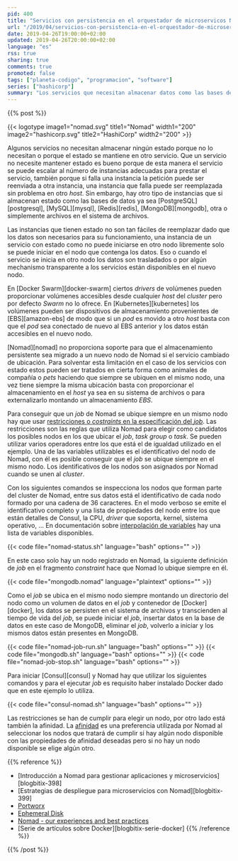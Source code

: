 ```yaml
---
pid: 400
title: "Servicios con persistencia en el orquestador de microservicos Nomad"
url: "/2019/04/servicios-con-persistencia-en-el-orquestador-de-microservicos-nomad/"
date: 2019-04-26T19:00:00+02:00
updated: 2019-04-26T20:00:00+02:00
language: "es"
rss: true
sharing: true
comments: true
promoted: false
tags: ["planeta-codigo", "programacion", "software"]
series: ["hashicorp"]
summary: "Los servicios que necesitan almacenar datos como las bases de datos o un sistema de archivos tienen más restricciones que los servicios sin estado por la necesidad de tener acceso a esos datos. Esto hace que los contenedores puedan no tener tantan libertad para iniciarse en cualquier nodo. En Nomad una estategia es imponer ciertas restricciones a los servicios que almacenen estado para que solo se puedan iniciar en el nodo que donde estén almacenados."
---
```


{{% post %}}

{{< logotype image1="nomad.svg" title1="Nomad" width1="200" image2="hashicorp.svg" title2="HashiCorp" width2="200" >}}

Algunos servicios no necesitan almacenar ningún estado porque no lo necesitan o porque el estado se mantiene en otro servicio. Que un servicio no necesite mantener estado es bueno porque de esta manera el servicio se puede escalar al número de instancias adecuadas para prestar el servicio, también porque si falla una instancia la petición puede ser reenviada a otra instancia, una instancia que falla puede ser reemplazada sin problema en otro _host_. Sin embargo, hay otro tipo de instancias que si almacenan estado como las bases de datos ya sea [PostgreSQL][postgresql], [MySQL][mysql], [Redis][redis], [MongoDB][mongodb], otra o simplemente archivos en el sistema de archivos.

Las instancias que tienen estado no son tan fáciles de reemplazar dado que los datos son necesarios para su funcionamiento, una instancia de un servicio con estado como no puede iniciarse en otro nodo libremente solo se puede iniciar en el nodo que contenga los datos. Eso o cuando el servicio se inicia en otro nodo los datos son trasladados o por algún mechanismo transparente a los servicios están disponibles en el nuevo nodo.

En [Docker Swarm][docker-swarm] ciertos _drivers_ de volúmenes pueden proporcionar volúmenes accesibles desde cualquier _host_ del _cluster_ pero por defecto _Swarm_ no lo ofrece. En [Kubernetes][kubernetes] los volúmenes pueden ser dispositivos de almacenamiento provenientes de [EBS][amazon-ebs] de modo que si un _pod_ es movido a otro _host_ basta con que el _pod_ sea conectado de nuevo al EBS anterior y los datos están accesibles en el nuevo nodo.

[Nomad][nomad] no proporciona soporte para que el almacenamiento persistente sea migrado a un nuevo nodo de Nomad si el servicio cambiado de ubicación. Para solventar esta limitación en el caso de los servicios con estado estos pueden ser tratados en cierta forma como animales de compañía o _pets_ haciendo que siempre se ubiquen en el mismo nodo, una vez tiene siempre la misma ubicación basta con proporcionar el almacenamiento en el _host_ ya sea en su sistema de archivos o para externalizarlo montando un almacenamiento _EBS_.

Para conseguir que un _job_ de Nomad se ubique siempre en un mismo nodo hay que usar [restricciones o _costraints_ en la especificación del _job_](https://www.nomadproject.io/docs/job-specification/constraint.html). Las restricciones son las reglas que utiliza Nomad para elegir como candidatos los posibles nodos en los que ubicar el _job_, _task group_ o _task_. Se pueden utilizar varios operadores entre los que está el de igualdad utilizado en el ejemplo. Una de las variables utilizables es el identificativo del nodo de Nomad, con él es posible conseguir que el _job_ se ubique siempre en el mismo nodo. Los identificativos de los nodos son asignados por Nomad cuando se unen al _cluster_.

Con los siguientes comandos se inspecciona los nodos que forman parte del cluster de Nomad, entre sus datos está el identificativo de cada nodo formado por una cadena de 36 caracteres. En el modo verboso se emite el identificativo completo y una lista de propiedades del nodo entre los que están detalles de Consul, la CPU, _driver_ que soporta, kernel, sistema operativo, ... En documentación sobre [interpolación de variables](https://www.nomadproject.io/docs/runtime/interpolation.html) hay una lista de variables disponibles.

{{< code file="nomad-status.sh" language="bash" options="" >}}

En este caso solo hay un nodo registrado en Nomad, la siguiente definición de _job_ en el fragmento _constraint_ hace que Nomad lo ubique siempre en él.

{{< code file="mongodb.nomad" language="plaintext" options="" >}}

Como el _job_ se ubica en el mismo nodo siempre montando un directorio del nodo como un volumen de datos en el _job_ y contenedor de [Docker][docker], los datos se persisten en el sistema de archivos y transcienden al tiempo de vida del _job_, se puede iniciar el _job_, insertar datos en la base de datos en este caso de MongoDB, eliminar el _job_, volverlo a iniciar y los mismos datos están presentes en MongoDB.

{{< code file="nomad-job-run.sh" language="bash" options="" >}}
{{< code file="mongodb.sh" language="bash" options="" >}}
{{< code file="nomad-job-stop.sh" language="bash" options="" >}}

Para iniciar [Consul][consul] y Nomad hay que utilizar los siguientes comandos y para el ejecutar _job_ es requisito haber instalado Docker dado que en este ejemplo lo utiliza.

{{< code file="consul-nomad.sh" language="bash" options="" >}}

Las restricciones se han de cumplir para elegir un nodo, por otro lado está también la afinidad. La [afinidad](https://www.nomadproject.io/docs/job-specification/affinity.html) es una preferencia utilizada por Nomad al seleccionar los nodos que tratará de cumplir si hay algún nodo disponible con las propiedades de afinidad deseadas pero si no hay un nodo disponible se elige algún otro.

{{% reference %}}

* [Introducción a Nomad para gestionar aplicaciones y microservicios][blogbitix-398]
* [Estrategias de despliegue para microservicios con Nomad][blogbitix-399]
* [Portworx](https://www.nomadproject.io/guides/stateful-workloads/portworx.html)
* [Ephemeral Disk](https://www.nomadproject.io/docs/job-specification/ephemeral_disk.html)
* [Nomad - our experiences and best practices](https://tech.trivago.com/2019/01/25/nomad-our-experiences-and-best-practices/)
* [Serie de artículos sobre Docker][blogbitix-serie-docker]
{{% /reference %}}

{{% /post %}}
